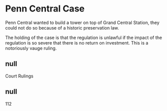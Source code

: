 # Penn Central Case

Penn Central wanted to build a tower on top of Grand Central Station, they could not do so because of a historic preservation law.

The holding of the case is that the regulation is unlawful if the impact of the regulation is so severe that there is no return on investment. This is a notoriously vauge ruling.  

## null

Court Rulings

## null

112
